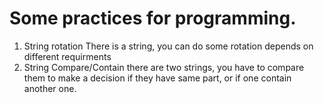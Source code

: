 Some practices for programming.
=======
1. String rotation
There is a string, you can do some rotation depends on different requirments
2. String Compare/Contain
there are two strings, you have to compare them to make a decision if they
have same part, or if one contain another one.
